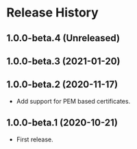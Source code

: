 # Release History

## 1.0.0-beta.4 (Unreleased)


## 1.0.0-beta.3 (2021-01-20)


## 1.0.0-beta.2 (2020-11-17)
- Add support for PEM based certificates.

## 1.0.0-beta.1 (2020-10-21)
 - First release.
